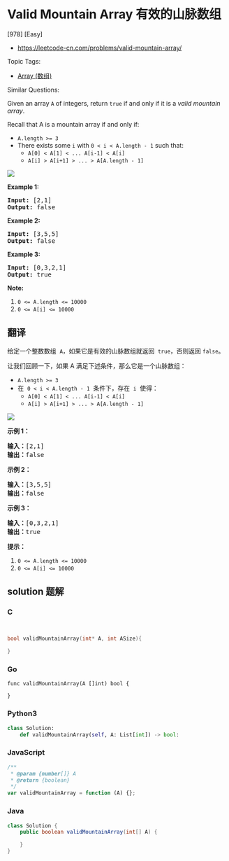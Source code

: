 # Valid Mountain Array 有效的山脉数组

[978] [Easy]

- https://leetcode-cn.com/problems/valid-mountain-array/

Topic Tags:

- [Array (数组)](https://leetcode-cn.com/tag/array/)

Similar Questions:

Given an array `A` of integers, return `true` if and only if it is a _valid mountain array_.

Recall that A is a mountain array if and only if:

- `A.length >= 3`
- There exists some `i` with `0 < i < A.length - 1` such that:
  - `A[0] < A[1] < ... A[i-1] < A[i]`
  - `A[i] > A[i+1] > ... > A[A.length - 1]`

![](https://assets.leetcode.com/uploads/2019/10/20/hint_valid_mountain_array.png)

**Example 1:**

<pre><strong>Input: </strong><span id="example-input-1-1">[2,1]</span>
<strong>Output: </strong><span id="example-output-1">false</span>
</pre>

**Example 2:**

<pre><strong>Input: </strong><span id="example-input-2-1">[3,5,5]</span>
<strong>Output: </strong><span id="example-output-2">false</span>
</pre>

**Example 3:**

<pre><strong>Input: </strong><span id="example-input-3-1">[0,3,2,1]</span>
<strong>Output: </strong><span id="example-output-3">true</span></pre>

**Note:**

1.  `0 <= A.length <= 10000`
2.  `0 <= A[i] <= 10000`

## 翻译

给定一个整数数组  `A`，如果它是有效的山脉数组就返回  `true`，否则返回 `false`。

让我们回顾一下，如果 A 满足下述条件，那么它是一个山脉数组：

- `A.length >= 3`
- 在  `0 < i < A.length - 1`  条件下，存在  `i`  使得：
  - `A[0] < A[1] < ... A[i-1] < A[i]`
  - `A[i] > A[i+1] > ... > A[A.length - 1]`

![](https://assets.leetcode.com/uploads/2019/10/20/hint_valid_mountain_array.png)

**示例 1：**

<pre><strong>输入：</strong>[2,1]
<strong>输出：</strong>false
</pre>

**示例 2：**

<pre><strong>输入：</strong>[3,5,5]
<strong>输出：</strong>false
</pre>

**示例 3：**

<pre><strong>输入：</strong>[0,3,2,1]
<strong>输出：</strong>true</pre>

**提示：**

1.  `0 <= A.length <= 10000`
2.  `0 <= A[i] <= 10000`

## solution 题解

### C

```c


bool validMountainArray(int* A, int ASize){

}


```

### Go

```golang
func validMountainArray(A []int) bool {

}
```

### Python3

```python
class Solution:
    def validMountainArray(self, A: List[int]) -> bool:

```

### JavaScript

```javascript
/**
 * @param {number[]} A
 * @return {boolean}
 */
var validMountainArray = function (A) {};
```

### Java

```java
class Solution {
    public boolean validMountainArray(int[] A) {

    }
}
```
